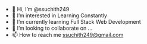 - 👋 Hi, I’m @ssuchith249
- 👀 I’m interested in Learning Constantly
- 🌱 I’m currently learning Full Stack Web Development
- 💞️ I’m looking to collaborate on ...
- 📫 How to reach me ssuchith249@gmail.com

<!---
ssuchith249/ssuchith249 is a ✨ special ✨ repository because its `README.md` (this file) appears on your GitHub profile.
You can click the Preview link to take a look at your changes.
--->
